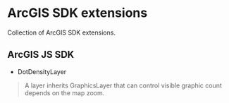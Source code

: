 # ArcGIS SDK extensions
Collection of ArcGIS SDK extensions.

## ArcGIS JS SDK
* DotDensityLayer
> A layer inherits GraphicsLayer that can control visible graphic count depends on the map zoom.
